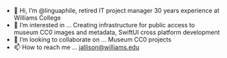 - 👋 Hi, I’m @linguaphile, retired IT project manager 30 years experience at Williams College
- 👀 I’m interested in ... Creating infrastructure for public access to museum CC0 images and metadata, SwiftUI cross platform development
- 💞️ I’m looking to collaborate on ... Museum CC0 projects
- 📫 How to reach me ... jallison@williams.edu

<!---
linguaphile/linguaphile is a ✨ special ✨ repository because its `README.md` (this file) appears on your GitHub profile.
You can click the Preview link to take a look at your changes.
--->
